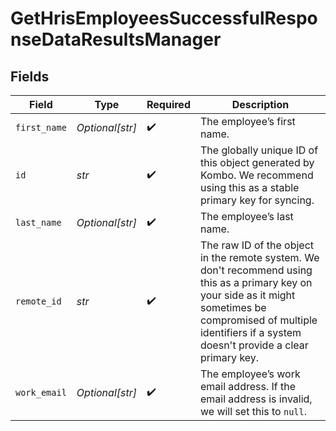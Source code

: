 # GetHrisEmployeesSuccessfulResponseDataResultsManager


## Fields

| Field                                                                                                                                                                                                                    | Type                                                                                                                                                                                                                     | Required                                                                                                                                                                                                                 | Description                                                                                                                                                                                                              |
| ------------------------------------------------------------------------------------------------------------------------------------------------------------------------------------------------------------------------ | ------------------------------------------------------------------------------------------------------------------------------------------------------------------------------------------------------------------------ | ------------------------------------------------------------------------------------------------------------------------------------------------------------------------------------------------------------------------ | ------------------------------------------------------------------------------------------------------------------------------------------------------------------------------------------------------------------------ |
| `first_name`                                                                                                                                                                                                             | *Optional[str]*                                                                                                                                                                                                          | :heavy_check_mark:                                                                                                                                                                                                       | The employee’s first name.                                                                                                                                                                                               |
| `id`                                                                                                                                                                                                                     | *str*                                                                                                                                                                                                                    | :heavy_check_mark:                                                                                                                                                                                                       | The globally unique ID of this object generated by Kombo. We recommend using this as a stable primary key for syncing.                                                                                                   |
| `last_name`                                                                                                                                                                                                              | *Optional[str]*                                                                                                                                                                                                          | :heavy_check_mark:                                                                                                                                                                                                       | The employee’s last name.                                                                                                                                                                                                |
| `remote_id`                                                                                                                                                                                                              | *str*                                                                                                                                                                                                                    | :heavy_check_mark:                                                                                                                                                                                                       | The raw ID of the object in the remote system. We don't recommend using this as a primary key on your side as it might sometimes be compromised of multiple identifiers if a system doesn't provide a clear primary key. |
| `work_email`                                                                                                                                                                                                             | *Optional[str]*                                                                                                                                                                                                          | :heavy_check_mark:                                                                                                                                                                                                       | The employee’s work email address. If the email address is invalid, we will set this to `null`.                                                                                                                          |
